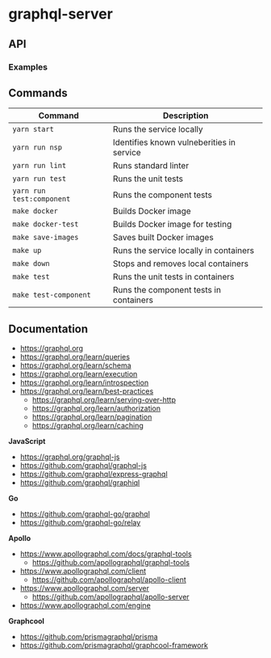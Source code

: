 # graphql-server

## API

### Examples

## Commands

| Command                   | Description                                |
|---------------------------|--------------------------------------------|
| `yarn start`              | Runs the service locally                   |
| `yarn run nsp`            | Identifies known vulneberities in service  |
| `yarn run lint`           | Runs standard linter                       |
| `yarn run test`           | Runs the unit tests                        |
| `yarn run test:component` | Runs the component tests                   |
| `make docker`             | Builds Docker image                        |
| `make docker-test`        | Builds Docker image for testing            |
| `make save-images`        | Saves built Docker images                  |
| `make up`                 | Runs the service locally in containers     |
| `make down`               | Stops and removes local containers         |
| `make test`               | Runs the unit tests in containers          |
| `make test-component`     | Runs the component tests in containers     |

## Documentation

  - https://graphql.org
  - https://graphql.org/learn/queries
  - https://graphql.org/learn/schema
  - https://graphql.org/learn/execution
  - https://graphql.org/learn/introspection
  - https://graphql.org/learn/best-practices
    - https://graphql.org/learn/serving-over-http
    - https://graphql.org/learn/authorization
    - https://graphql.org/learn/pagination
    - https://graphql.org/learn/caching
  
  **JavaScript**
  - https://graphql.org/graphql-js
  - https://github.com/graphql/graphql-js
  - https://github.com/graphql/express-graphql
  - https://github.com/graphql/graphiql

  **Go**
  - https://github.com/graphql-go/graphql
  - https://github.com/graphql-go/relay

  **Apollo**
  - https://www.apollographql.com/docs/graphql-tools
    - https://github.com/apollographql/graphql-tools
  - https://www.apollographql.com/client
    - https://github.com/apollographql/apollo-client
  - https://www.apollographql.com/server
    - https://github.com/apollographql/apollo-server
  - https://www.apollographql.com/engine

  **Graphcool**
  - https://github.com/prismagraphql/prisma
  - https://github.com/prismagraphql/graphcool-framework
